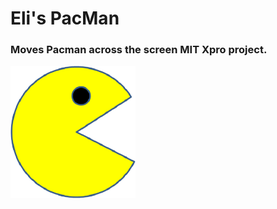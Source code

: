 # Eli's PacMan
  
### Moves Pacman across the screen MIT Xpro project.
<img src= "pacman1.png" width= '200' />
